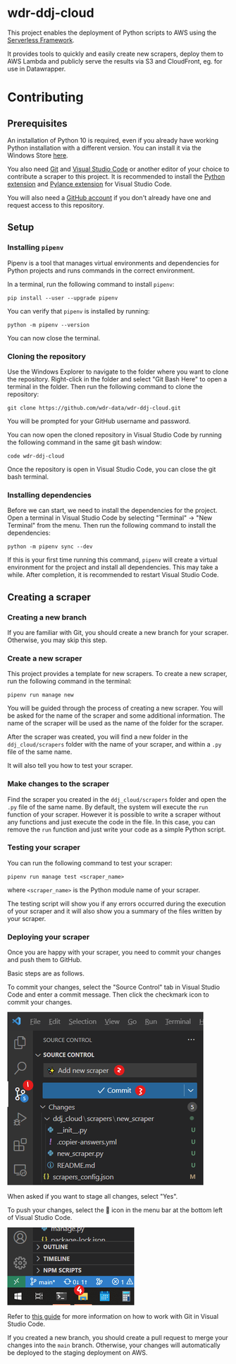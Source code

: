 # wdr-ddj-cloud

This project enables the deployment of Python scripts to AWS using the [Serverless Framework](https://serverless.com/).

It provides tools to quickly and easily create new scrapers, deploy them to AWS Lambda and publicly serve the results via S3 and CloudFront, eg. for use in Datawrapper.

# Contributing

## Prerequisites

An installation of Python 10 is required, even if you already have working Python installation with a different version. You can install it via the Windows Store [here](https://www.microsoft.com/store/productId/9PJPW5LDXLZ5).

You also need [Git](https://git-scm.com/downloads) and [Visual Studio Code](https://code.visualstudio.com/Download) or another editor of your choice to contribute a scraper to this project. It is recommended to install the [Python extension](https://marketplace.visualstudio.com/items?itemName=ms-python.python) and [Pylance extension](https://marketplace.visualstudio.com/items?itemName=ms-python.vscode-pylance) for Visual Studio Code.

You will also need a [GitHub account](https://github.com/signup) if you don't already have one and request access to this repository.

## Setup

### Installing `pipenv`

Pipenv is a tool that manages virtual environments and dependencies for Python projects and runs commands in the correct environment.

In a terminal, run the following command to install `pipenv`:

    pip install --user --upgrade pipenv

You can verify that `pipenv` is installed by running:

    python -m pipenv --version

You can now close the terminal.

### Cloning the repository

Use the Windows Explorer to navigate to the folder where you want to clone the repository. Right-click in the folder and select "Git Bash Here" to open a terminal in the folder. Then run the following command to clone the repository:

    git clone https://github.com/wdr-data/wdr-ddj-cloud.git

You will be prompted for your GitHub username and password.

You can now open the cloned repository in Visual Studio Code by running the following command in the same git bash window:

    code wdr-ddj-cloud

Once the repository is open in Visual Studio Code, you can close the git bash terminal.

### Installing dependencies

Before we can start, we need to install the dependencies for the project. Open a terminal in Visual Studio Code by selecting "Terminal" -> "New Terminal" from the menu. Then run the following command to install the dependencies:

    python -m pipenv sync --dev

If this is your first time running this command, `pipenv` will create a virtual environment for the project and install all dependencies. This may take a while. After completion, it is recommended to restart Visual Studio Code.

## Creating a scraper

### Creating a new branch

If you are familiar with Git, you should create a new branch for your scraper. Otherwise, you may skip this step.

### Create a new scraper

This project provides a template for new scrapers. To create a new scraper, run the following command in the terminal:

    pipenv run manage new

You will be guided through the process of creating a new scraper. You will be asked for the name of the scraper and some additional information. The name of the scraper will be used as the name of the folder for the scraper.

After the scraper was created, you will find a new folder in the `ddj_cloud/scrapers` folder with the name of your scraper, and within a `.py` file of the same name.

It will also tell you how to test your scraper.

### Make changes to the scraper

Find the scraper you created in the `ddj_cloud/scrapers` folder and open the `.py` file of the same name. By default, the system will execute the `run` function of your scraper. However it is possible to write a scraper without any functions and just execute the code in the file. In this case, you can remove the `run` function and just write your code as a simple Python script.

### Testing your scraper

You can run the following command to test your scraper:

    pipenv run manage test <scraper_name>

where `<scraper_name>` is the Python module name of your scraper.

The testing script will show you if any errors occurred during the execution of your scraper and it will also show you a summary of the files written by your scraper.

### Deploying your scraper

Once you are happy with your scraper, you need to commit your changes and push them to GitHub.

Basic steps are as follows.

To commit your changes, select the "Source Control" tab in Visual Studio Code and enter a commit message. Then click the checkmark icon to commit your changes.

![Committing](docs/images/vscode_commit.png?raw=true "Committing")

When asked if you want to stage all changes, select "Yes".

To push your changes, select the 🔄 icon in the menu bar at the bottom left of Visual Studio Code.

![Synchronizing changes](docs/images/vscode_sync.png?raw=true "Synchronizing changes")

Refer to [this guide](https://code.visualstudio.com/docs/sourcecontrol/overview) for more information on how to work with Git in Visual Studio Code.

If you created a new branch, you should create a pull request to merge your changes into the `main` branch. Otherwise, your changes will automatically be deployed to the staging deployment on AWS.
